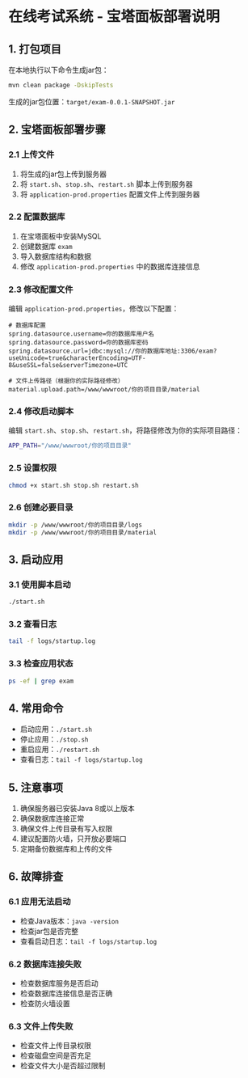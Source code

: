 # 在线考试系统 - 宝塔面板部署说明

## 1. 打包项目

在本地执行以下命令生成jar包：

```bash
mvn clean package -DskipTests
```

生成的jar包位置：`target/exam-0.0.1-SNAPSHOT.jar`

## 2. 宝塔面板部署步骤

### 2.1 上传文件
1. 将生成的jar包上传到服务器
2. 将 `start.sh`、`stop.sh`、`restart.sh` 脚本上传到服务器
3. 将 `application-prod.properties` 配置文件上传到服务器

### 2.2 配置数据库
1. 在宝塔面板中安装MySQL
2. 创建数据库 `exam`
3. 导入数据库结构和数据
4. 修改 `application-prod.properties` 中的数据库连接信息

### 2.3 修改配置文件
编辑 `application-prod.properties`，修改以下配置：

```properties
# 数据库配置
spring.datasource.username=你的数据库用户名
spring.datasource.password=你的数据库密码
spring.datasource.url=jdbc:mysql://你的数据库地址:3306/exam?useUnicode=true&characterEncoding=UTF-8&useSSL=false&serverTimezone=UTC

# 文件上传路径（根据你的实际路径修改）
material.upload.path=/www/wwwroot/你的项目目录/material
```

### 2.4 修改启动脚本
编辑 `start.sh`、`stop.sh`、`restart.sh`，将路径修改为你的实际项目路径：

```bash
APP_PATH="/www/wwwroot/你的项目目录"
```

### 2.5 设置权限
```bash
chmod +x start.sh stop.sh restart.sh
```

### 2.6 创建必要目录
```bash
mkdir -p /www/wwwroot/你的项目目录/logs
mkdir -p /www/wwwroot/你的项目目录/material
```

## 3. 启动应用

### 3.1 使用脚本启动
```bash
./start.sh
```

### 3.2 查看日志
```bash
tail -f logs/startup.log
```

### 3.3 检查应用状态
```bash
ps -ef | grep exam
```

## 4. 常用命令

- 启动应用：`./start.sh`
- 停止应用：`./stop.sh`
- 重启应用：`./restart.sh`
- 查看日志：`tail -f logs/startup.log`

## 5. 注意事项

1. 确保服务器已安装Java 8或以上版本
2. 确保数据库连接正常
3. 确保文件上传目录有写入权限
4. 建议配置防火墙，只开放必要端口
5. 定期备份数据库和上传的文件

## 6. 故障排查

### 6.1 应用无法启动
- 检查Java版本：`java -version`
- 检查jar包是否完整
- 查看启动日志：`tail -f logs/startup.log`

### 6.2 数据库连接失败
- 检查数据库服务是否启动
- 检查数据库连接信息是否正确
- 检查防火墙设置

### 6.3 文件上传失败
- 检查文件上传目录权限
- 检查磁盘空间是否充足
- 检查文件大小是否超过限制 